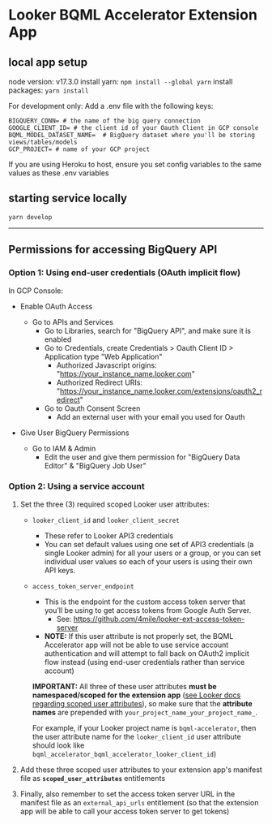 # Looker BQML Accelerator Extension App

## local app setup

node version: v17.3.0
install yarn: `npm install --global yarn`
install packages: `yarn install`

For development only:
Add a .env file with the following keys:

```
BIGQUERY_CONN= # the name of the big query connection
GOOGLE_CLIENT_ID= # the client id of your Oauth Client in GCP console
BQML_MODEL_DATASET_NAME=  # BigQuery dataset where you'll be storing views/tables/models
GCP_PROJECT= # name of your GCP project
```

If you are using Heroku to host, ensure you set config variables to the same values as these .env variables

## starting service locally

`yarn develop`

---

## Permissions for accessing BigQuery API

### Option 1: Using end-user credentials (OAuth implicit flow)

In GCP Console:

- Enable OAuth Access

  - Go to APIs and Services
    - Go to Libraries, search for "BigQuery API", and make sure it is enabled
    - Go to Credentials, create Credentials > Oauth Client ID > Application type "Web Application"
      - Authorized Javascript origins: "https://your_instance_name.looker.com"
      - Authorized Redirect URIs: "https://your_instance_name.looker.com/extensions/oauth2_redirect"
    - Go to Oauth Consent Screen
      - Add an external user with your email you used for Oauth

- Give User BigQuery Permissions
  - Go to IAM & Admin
    - Edit the user and give them permission for "BigQuery Data Editor" & "BigQuery Job User"

### Option 2: Using a service account

1. Set the three (3) required scoped Looker user attributes:

   - `looker_client_id` and `looker_client_secret`
     - These refer to Looker API3 credentials
     - You can set default values using one set of API3 credentials (a single Looker admin) for all your users or a group, or you can set individual user values so each of your users is using their own API keys.
   - `access_token_server_endpoint`

     - This is the endpoint for the custom access token server that you'll be using to get access tokens from Google Auth Server.
       - See: https://github.com/4mile/looker-ext-access-token-server
     - **NOTE:** If this user attribute is not properly set, the BQML Accelerator app will not be able to use service account authentication and will attempt to fall back on OAuth2 implicit flow instead (using end-user credentials rather than service account)

     **IMPORTANT:** All three of these user attributes **must be namespaced/scoped for the extension app** ([see Looker docs regarding scoped user attributes](https://docs.looker.com/data-modeling/extension-framework/js-r-extension-examples#user_attributes)), so make sure that the **attribute names** are prepended with `your_project_name_your_project_name_`.

     For example, if your Looker project name is `bqml-accelerator`, then the user attribute name for the `looker_client_id` user attribute should look like `bqml_accelerator_bqml_accelerator_looker_client_id`)

1. Add these three scoped user attributes to your extension app's manifest file as **`scoped_user_attributes`** entitlements

1. Finally, also remember to set the access token server URL in the manifest file as an `external_api_urls` entitlement (so that the extension app will be able to call your access token server to get tokens)
